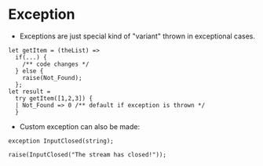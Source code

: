 # Exception

- Exceptions are just special kind of "variant" thrown in exceptional cases.
```
let getItem = (theList) =>
  if(...) {
    /** code changes */
  } else {
    raise(Not_Found);    
  };
let result =
  try getItem([1,2,3]) {
  | Not_Found => 0 /** default if exception is thrown */
  }
```

- Custom exception can also be made:
```
exception InputClosed(string);

raise(InputClosed("The stream has closed!"));
```
